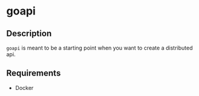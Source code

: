 # goapi

## Description

`goapi` is meant to be a starting point when you want to create a distributed api.

## Requirements

* Docker 

